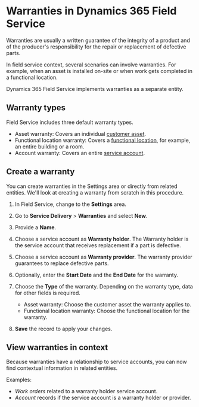 # Warranties in Dynamics 365 Field Service

Warranties are usually a written guarantee of the integrity of a product and of the producer's responsibility for the repair or replacement of defective parts.

In field service context, several scenarios can involve warranties. For example, when an asset is installed on-site or when work gets completed in a functional location.

Dynamics 365 Field Service implements warranties as a separate entity.

## Warranty types

Field Service includes three default warranty types.

- Asset warranty: Covers an individual [customer asset](configure-set-up-customer-assets.md).
- Functional location warranty: Covers a [functional location](assets-functional-location.md), for example, an entire building or a room.
- Account warranty: Covers an entire [service account](accounts.md).

## Create a warranty

You can create warranties in the Settings area or directly from related entities. We'll look at creating a warranty from scratch in this procedure.

1. In Field Service, change to the **Settings** area.

1. Go to **Service Delivery** > **Warranties** and select **New**.

1. Provide a **Name**.

1. Choose a service account as **Warranty holder**. The Warranty holder is the service account that receives replacement if a part is defective.

1. Choose a service account as **Warranty provider**. The warranty provider guarantees to replace defective parts.

1. Optionally, enter the **Start Date** and the **End Date** for the warranty.

1. Choose the **Type** of the warranty. Depending on the warranty type, data for other fields is required.

   - Asset warranty: Choose the customer asset the warranty applies to.
   - Functional location warranty: Choose the functional location for the warranty.

1. **Save** the record to apply your changes.

## View warranties in context

Because warranties have a relationship to service accounts, you can now find contextual information in related entities. 

Examples:

- *Work orders* related to a warranty holder service account.
- *Account* records if the service account is a warranty holder or provider.


